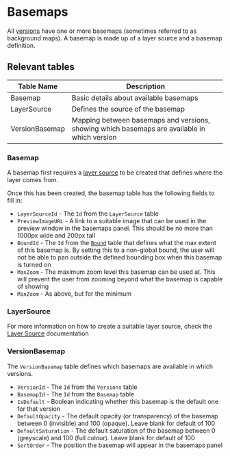 # Basemaps

All [versions](../db/versions.md) have one or more basemaps (sometimes referred to as background maps). A basemap is made up of a layer source and a basemap definition.

## Relevant tables

| Table Name                        | Description                          |
| --------------------------------- | ------------------------------------ |
| Basemap                           | Basic details about available basemaps  |
| LayerSource                       | Defines the source of the basemap |
| VersionBasemap                    | Mapping between basemaps and versions, showing which basemaps are available in which version |

### Basemap

A basemap first requires a [layer source](../db/layers.md) to be created that defines where the layer comes from.

Once this has been created, the basemap table has the following fields to fill in:

- `LayerSourceId` - The `Id` from the `LayerSource` table
- `PreviewImageURL` - A link to a suitable image that can be used in the preview window in the basemaps panel. This should be no more than 1000px wide and 200px tall
- `BoundId` - The `Id` from the [`Bound`](../db/bounds.md) table that defines what the max extent of this basemap is. By setting this to a non-global bound, the user will not be able to pan outside the defined bounding box when this basemap is turned on
- `MaxZoom` - The maximum zoom level this basemap can be used at. This will prevent the user from zooming beyond what the basemap is capable of showing
- `MinZoom` - As above, but for the minimum

### LayerSource

For more information on how to create a suitable layer source, check the [Layer Source](../db/layers.md) documentation

### VersionBasemap

The `VersionBasemap` table defines which basemaps are available in which versions.

- `VersionId` - The `Id` from the `Versions` table
- `BasemapId` - The `Id` from the `Basemap` table
- `IsDefault` - Boolean indicating whether this basemap is the default one for that version
- `DefaultOpacity` - The default opacity (or transparency) of the basemap between 0 (invisible) and 100 (opaque). Leave blank for default of 100
- `DefaultSaturation` - The default saturation of the basemap between 0 (greyscale) and 100 (full colour). Leave blank for default of 100
- `SortOrder` - The position the basemap will appear in the basemaps panel
